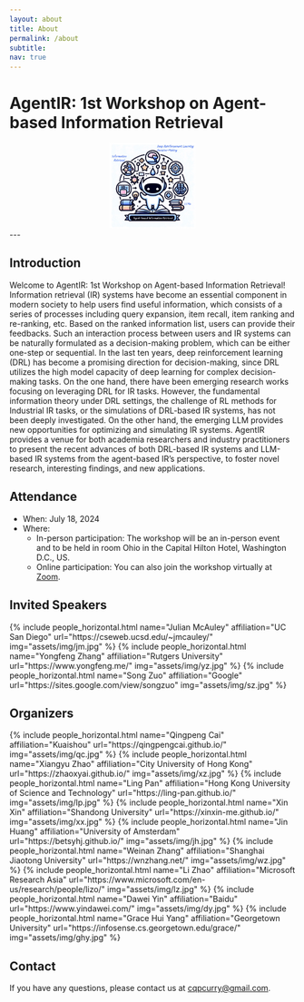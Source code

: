 ```yaml
---
layout: about
title: About
permalink: /about
subtitle:
nav: true
---
```

# AgentIR: 1st Workshop on Agent-based Information Retrieval

<div>
<img src="assets/img/logo.jpg" width="30%" style="margin-left:35%; margin-right:30%">
</div>
---

## Introduction
Welcome to AgentIR: 1st Workshop on Agent-based Information Retrieval!
Information retrieval (IR) systems have become an essential component in modern society to help users find useful information, which 
consists of a series of processes including query expansion, item recall, item ranking and re-ranking, etc. Based on the ranked information list, users can provide their feedbacks.
Such an interaction process between users and IR systems can be naturally formulated as a decision-making problem, which can be either one-step or sequential.
In the last ten years, deep reinforcement learning (DRL) has become a promising direction for decision-making, since DRL utilizes the high model capacity of deep learning for complex decision-making tasks.
On the one hand, there have been emerging research works focusing on leveraging DRL for IR tasks. However, the fundamental information theory under DRL settings, the challenge of RL methods for Industrial IR tasks, or the simulations of DRL-based IR systems, has not been deeply investigated. On the other hand, the emerging LLM provides new opportunities for optimizing and simulating IR systems. 
AgentIR provides a venue for both academia researchers and industry practitioners to present the recent advances of both DRL-based IR systems and LLM-based IR systems from the agent-based IR’s perspective, to foster novel research, interesting findings, and new applications. 

## Attendance
- When: July 18, 2024
- Where: 
  - In-person participation: The workshop will be an in-person event and to be held in room Ohio in the Capital Hilton Hotel, Washington D.C., US.
  - Online participation: You can also join the workshop virtually at [Zoom](TBD).

## Invited Speakers
<div class="row row-cols-2 projects pt-3 pb-3">
  {% include people_horizontal.html name="Julian McAuley" affiliation="UC San Diego" url="https://cseweb.ucsd.edu/~jmcauley/" img="assets/img/jm.jpg" %}
  {% include people_horizontal.html name="Yongfeng Zhang" affiliation="Rutgers University" url="https://www.yongfeng.me/" img="assets/img/yz.jpg" %}
  {% include people_horizontal.html name="Song Zuo" affiliation="Google" url="https://sites.google.com/view/songzuo" img="assets/img/sz.jpg" %}
  </div>

## Organizers
<div class="row row-cols-2 projects pt-3 pb-3">
  {% include people_horizontal.html name="Qingpeng Cai" affiliation="Kuaishou" url="https://qingpengcai.github.io/" img="assets/img/qc.jpg" %}
  {% include people_horizontal.html name="Xiangyu Zhao" affiliation="City University of Hong Kong" url="https://zhaoxyai.github.io/" img="assets/img/xz.jpg" %}
  {% include people_horizontal.html name="Ling Pan" affiliation="Hong Kong University of Science and Technology" url="https://ling-pan.github.io/" img="assets/img/lp.jpg" %}
  {% include people_horizontal.html name="Xin Xin" affiliation="Shandong University" url="https://xinxin-me.github.io/" img="assets/img/xx.jpg" %}
  {% include people_horizontal.html name="Jin Huang" affiliation="University of Amsterdam" url="https://betsyhj.github.io/" img="assets/img/jh.jpg" %}
  {% include people_horizontal.html name="Weinan Zhang" affiliation="Shanghai Jiaotong University" url="https://wnzhang.net/" img="assets/img/wz.jpg" %}
  {% include people_horizontal.html name="Li Zhao" affiliation="Microsoft Research Asia" url="https://www.microsoft.com/en-us/research/people/lizo/" img="assets/img/lz.jpg" %}
  {% include people_horizontal.html name="Dawei Yin" affiliation="Baidu" url="https://www.yindawei.com/" img="assets/img/dy.jpg" %}
  {% include people_horizontal.html name="Grace Hui Yang" affiliation="Georgetown University" url="https://infosense.cs.georgetown.edu/grace/" img="assets/img/ghy.jpg" %}
  </div>

## Contact
If you have any questions, please contact us at cqpcurry@gmail.com.


